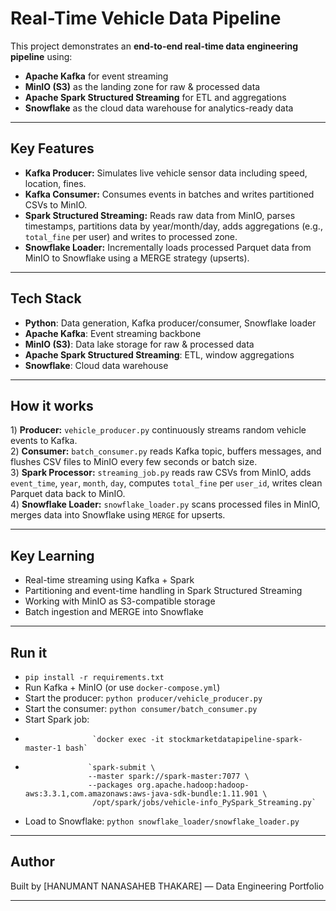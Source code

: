 # Real-Time Vehicle Data Pipeline

This project demonstrates an **end-to-end real-time data engineering pipeline** using:
- **Apache Kafka** for event streaming
- **MinIO (S3)** as the landing zone for raw & processed data
- **Apache Spark Structured Streaming** for ETL and aggregations
- **Snowflake** as the cloud data warehouse for analytics-ready data

---

##  **Key Features**

- **Kafka Producer:** Simulates live vehicle sensor data including speed, location, fines.
- **Kafka Consumer:** Consumes events in batches and writes partitioned CSVs to MinIO.
- **Spark Structured Streaming:** Reads raw data from MinIO, parses timestamps, partitions data by year/month/day, adds aggregations (e.g., `total_fine` per user) and writes to processed zone.
- **Snowflake Loader:** Incrementally loads processed Parquet data from MinIO to Snowflake using a MERGE strategy (upserts).
---

##  **Tech Stack**

- **Python**: Data generation, Kafka producer/consumer, Snowflake loader
- **Apache Kafka**: Event streaming backbone
- **MinIO (S3)**: Data lake storage for raw & processed data
- **Apache Spark Structured Streaming**: ETL, window aggregations
- **Snowflake**: Cloud data warehouse

---

## **How it works**

1️) **Producer:** `vehicle_producer.py` continuously streams random vehicle events to Kafka.  
2️) **Consumer:** `batch_consumer.py` reads Kafka topic, buffers messages, and flushes CSV files to MinIO every few seconds or batch size.  
3️) **Spark Processor:** `streaming_job.py` reads raw CSVs from MinIO, adds `event_time`, `year`, `month`, `day`, computes `total_fine` per `user_id`, writes clean Parquet data back to MinIO.  
4️) **Snowflake Loader:** `snowflake_loader.py` scans processed files in MinIO, merges data into Snowflake using `MERGE` for upserts.

---

##  **Key Learning**

- Real-time streaming using Kafka + Spark
- Partitioning and event-time handling in Spark Structured Streaming
- Working with MinIO as S3-compatible storage
- Batch ingestion and MERGE into Snowflake

---

##  **Run it**

- `pip install -r requirements.txt`
- Run Kafka + MinIO (or use `docker-compose.yml`)
- Start the producer: `python producer/vehicle_producer.py`
- Start the consumer: `python consumer/batch_consumer.py`
- Start Spark job:
-                    `docker exec -it stockmarketdatapipeline-spark-master-1 bash`
-                   `spark-submit \
                    --master spark://spark-master:7077 \
                    --packages org.apache.hadoop:hadoop-aws:3.3.1,com.amazonaws:aws-java-sdk-bundle:1.11.901 \
                     /opt/spark/jobs/vehicle-info_PySpark_Streaming.py`
- Load to Snowflake: `python snowflake_loader/snowflake_loader.py`

---

##  **Author**

Built by [HANUMANT NANASAHEB THAKARE] — Data Engineering Portfolio 

---


